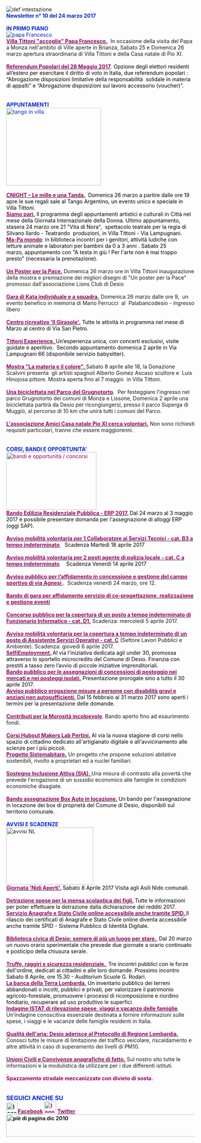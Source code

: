 <div dir="ltr"><div class="gmail_quote"><div><div><div><img border="0" alt="def intestazione" src="http://www.comune.desio.mb.it/servizi/gestionedocumentale/visualizzadocumento.aspx?id=6276"> 
<div>
<div><strong><font color="#0426c6">Newsletter n° 10 del 24 marzo 2017</font></strong></div>
<div></div>
<div><font color="#0426c6"><strong></strong></font> </div>
<div><font color="#0426c6"><strong>IN PRIMO PIANO</strong></font></div>
<div><font color="#0426c6"><img alt="papa Francesco " src="https://www.comune.desio.mb.it/servizi/gestionedocumentale/visualizzadocumento.aspx?ID=22263"></font></div>
<div><strong><font color="#990066"><a title="" href="http://www.comune.desio.mb.it/servizi/notizie/notizie_fase02.aspx?ID=43557" target="_blank"><strong><font color="#990066">Villa Tittoni &quot;accoglie&quot; Papa Francesco.</font></strong></a></font></strong>  In occasione della visita del Papa a Monza nell&#39;ambito di Ville aperte in Brianza, Sabato 25 e Domenica 26 marzo apertura straordinaria di Villa Tittoni e della Casa natale di Pio XI.</div>
<div><font color="#0426c6"><strong></strong></font> </div>
<div><font color="#000000"><strong><font color="#990066"><a title="" href="http://www.comune.desio.mb.it/servizi/notizie/notizie_fase02.aspx?ID=43670" target="_blank"><font color="#000000"><strong><font color="#990066">Referendum Popolari del 28 Maggio 2017</font></strong></font></a></font></strong>. Opzione degli elettori residenti all’estero per esercitare il diritto di voto in Italia, due referendum popolari : “Abrogazione disposizioni limitative della responsabilità  solidale in materia di appalti” e “Abrogazione disposizioni sul lavoro accessorio (voucher)”.</font></div>
<div> </div>
<div><font color="#0426c6"><strong></strong></font> </div>
<div><font color="#0426c6"><strong>APPUNTAMENTI </strong></font></div>
<div><font color="#0426c6">
<div><img style="WIDTH:253px;HEIGHT:208px" alt="tango in villa" src="https://www.comune.desio.mb.it/servizi/gestionedocumentale/visualizzadocumento.aspx?ID=22264" width="232" height="219"></div>
<div> </div>
<div><font color="#000000"><a title="" href="http://www.comune.desio.mb.it/servizi/notizie/notizie_fase02.aspx?ID=43563" target="_blank"><strong><font color="#990066">CNIGHT – Le mille e una Tanda.</font></strong></a><strong><font color="#990066"> </font></strong> Domenica 26 marzo a partire dalle ore 19 apre le sue regali sale al Tango Argentino, un evento unico e speciale in Villa Tittoni.<br></font></div>
<div><a title="" href="http://www.comune.desio.mb.it/upload/desio/gestionedocumentale/culturandomarzo2017_784_22208.pdf" target="_blank"><font color="#990066"><font color="#000000"><strong><font color="#990066">Siamo pari.</font></strong></font></font></a> <font color="#000000">Il programma degli appuntamenti artistici e culturali in Città nel mese della Giornata Internazionale della Donna. Ultimo appuntamento, stasera 24 marzo ore 21 &quot;Vita di Nora&quot;,  spettacolo teatrale per la regia di Silvano Ilardo - Teatrando  produzioni, in Villa Tittoni - Via Lampugnani.</font></div></font></div></div>
<div><font color="#990066"><a title="" href="http://www.comune.desio.mb.it/servizi/notizie/notizie_fase02.aspx?ID=41527" target="_blank"><strong><font color="#990066">Ma-Pa mondo</font></strong></a><font color="#000000">: in biblioteca incontri per i genitori, attività ludiche con letture animate e laboratori per bambini da 0 a 3 anni . Sabato 25 marzo, appuntamento con &quot;A testa in giù ! Per l&#39;arte non è mai troppo presto&quot; (necessaria la prenotazione).</font></font></div>
<div> </div>
<div><strong><font color="#990066"><a title="" href="http://www.comune.desio.mb.it/servizi/notizie/notizie_fase02.aspx?ID=43549" target="_blank"><strong><font color="#990066">Un Poster per la Pace.</font></strong></a></font></strong> Domenica 26 marzo ore in Villa Tittoni inaugurazione della mostra e premiazione dei migliori disegni di &quot;Un poster per la Pace&quot; promosso dall&#39;associazione Lions Club di Desio</div>
<div><font color="#000000"></font> </div>
<div><strong><font color="#990066"><a title="" href="http://www.comune.desio.mb.it/servizi/notizie/notizie_fase02.aspx?ID=43647" target="_blank"><strong><font color="#990066">Gara di Kata individuale e a squadra.</font></strong></a></font></strong> Domenica 26 marzo dalle ore 9,  un evento benefico in memoria di Mario Ferrucci  al  Palabancodesio - ingresso libero</div>
<div> </div>
<div>
<div><font color="#000000"><a title="" href="http://www.comune.desio.mb.it/servizi/notizie/notizie_fase02.aspx?ID=43331" target="_blank"><strong><font color="#990066"><strong><font color="#990066">Centro ricreativo &#39;Il Girasole&#39;.</font></strong></font></strong></a> Tutte le attività in programma nel mese di Marzo al centro di Via San Pietro.<font color="#000000"> </font></font></div>
<div> </div>
<div><a title="" href="http://www.comune.desio.mb.it/servizi/notizie/notizie_fase02.aspx?ID=43197" target="_blank"><font color="#990066"><strong>Tittoni Experience. </strong></font></a><font color="#000000">U</font><font color="#000000">n’esperienza unica, con concerti esclusivi, </font><font color="#000000">visite guidate e aperitivo.  Secondo appuntamento domenica 2 aprile in Via Lampugnani 66 (disponibile servizio babysitter).</font></div>
<div> </div>
<div>
<div><strong><font color="#990066"><a title="" href="http://www.comune.desio.mb.it/servizi/notizie/notizie_fase02.aspx?ID=43654" target="_blank"><strong><font color="#990066">Mostra &quot;La materia e il colore&quot;. </font></strong></a></font></strong>Sabato 8 aprile alle 18, la Donazione Scalvini presenta  gli artisti spagnoli Alberto Gomez Ascaso scultore e  Luis Hinojosa pittore. Mostra aperta fino al 7 maggio  in Villa Tittoni.</div>
<div> </div></div>
<div><strong><font color="#990066"><a title="" href="http://www.comune.desio.mb.it/servizi/notizie/notizie_fase02.aspx?ID=43684" target="_blank"><strong><font color="#990066">Una biciclettata nel Parco del Grugnotorto</font></strong></a></font></strong>.  Per festeggiare l&#39;ingresso nel parco Grugnotorto dei comuni di Monza e Lissone, Domenica 2 aprile una biciclettata partirà da Desio per ricongiungersi, presso il parco Superga di Muggiò, al percorso di 10 km che unirà tutti i comuni del Parco.</div>
<div> </div>
<div><strong><font color="#990066"><a title="" href="http://www.comune.desio.mb.it/servizi/notizie/notizie_fase02.aspx?ID=43605" target="_blank"><strong><font color="#990066">L&#39;associazione Amici Casa natale Pio XI cerca volontari.</font></strong></a></font></strong> Non sono richiesti requisiti particolari, tranne che essere maggiorenni.</div>
<div> </div>
<div> </div>
<div><font color="#0426c6"><strong>CORSI, BANDI E OPPORTUNITA&#39;</strong></font> </div>
<div><font color="#990066"><img style="WIDTH:241px;HEIGHT:154px" border="0" alt="bandi e opportunità / concorsi" src="http://www.comune.desio.mb.it/servizi/gestionedocumentale/visualizzadocumento.aspx?id=18790" width="299" height="168"></font></div>
<div><font color="#990066"></font></div>
<div>
<div><font color="#990066"><font color="#990066"><a title="" href="http://www.comune.desio.mb.it/servizi/notizie/notizie_fase02.aspx?ID=43613" target="_blank"><font color="#990066"><font color="#990066"><strong>Bando Edilizia Residenziale Pubblica - ERP 2017.</strong></font></font></a></font><strong> </strong></font><font color="#000000">Dal 24 marzo al 3 maggio 2017 è possibile presentare domanda per l&#39;assegnazione di alloggi ERP (oggi SAP).</font></div>
<div><strong><font color="#990066"></font></strong> </div>
<div><font color="#990066"><a title="" href="http://www.comune.desio.mb.it/servizi/notizie/notizie_fase02.aspx?ID=43600" target="_blank"><font color="#990066"><strong>Avviso mobilità volontaria per 1 Collaboratore ai Servizi Tecnici - cat. B3 a tempo indeterminato </strong></font></a><strong>   </strong></font><font color="#000000">Scadenza Martedì 18 aprile 2017</font></div>
<div><strong><font color="#990066"></font></strong> </div>
<div><font color="#990066"><a title="" href="http://www.comune.desio.mb.it/servizi/notizie/notizie_fase02.aspx?ID=43588" target="_blank"><font color="#990066"><strong>Avviso mobilità volontaria per 2 posti agente di polizia locale - cat. C a tempo indeterminato</strong></font></a><strong>   </strong></font><font color="#000000">  Scadenza Venerdì 14 aprile 2017</font></div>
<div><strong><font color="#990066"></font></strong> </div>
<div><font color="#990066"><strong><a title="" href="http://www.comune.desio.mb.it/servizi/notizie/notizie_fase02.aspx?ID=43446" target="_blank"><font color="#990066"><strong>Avviso pubblico per l’affidamento in concessione e gestione del campo sportivo di via Agnesi </strong></font></a>.</strong></font>  Scadenza venerdì 24 marzo, ore 12.</div>
<div><strong><u><font color="#990066"></font></u></strong> </div></div>
<div><a title="" href="http://www.comune.desio.mb.it/servizi/notizie/notizie_fase02.aspx?ID=43410" target="_blank"><strong><font color="#990066">Bando di gara per affidamento servizio di co-progettazione, realizzazione e gestione eventi </font></strong></a></div>
<div><br><a title="" href="http://www.comune.desio.mb.it/servizi/notizie/notizie_fase02.aspx?ID=43461" target="_blank"><strong><font color="#990066">Concorso pubblico per la copertura di un posto a tempo indeterminato di Funzionario Informatico - cat. D1.</font></strong></a><font color="#990066"> </font>Scadenza: mercoledì 5 aprile 2017.</div>
<div> </div>
<div><a title="" href="http://www.comune.desio.mb.it/servizi/notizie/notizie_fase02.aspx?ID=43463" target="_blank"><font color="#990066"><strong>Avviso mobilità volontaria per la copertura a tempo indeterminato di un posto di Assistente Servizi Operativi - cat. C</strong></font></a> (Settore Lavori Pubblici e Ambiente). Scadenza: giovedì 6 aprile 2017.<br></div>
<div><font color="#000000"><font color="#990066"><a title="" href="http://www.comune.desio.mb.it/servizi/notizie/notizie_fase02.aspx?ID=43223" target="_blank"><font color="#000000"><font color="#990066"><strong>SelfiEmployment.</strong></font></font></a></font><strong> </strong>Al via l&#39;iniziativa dedicata agli under 30, promossa attraverso lo sportello microcredito del Comune di Desio. Finanzia con prestiti a tasso zero l’avvio di piccole iniziative imprenditoriali.</font></div></div>
<div></div>
<div>
<div><font color="#990066"><font color="#000000"><strong><font color="#990066"><a title="" href="http://www.comune.desio.mb.it/servizi/notizie/notizie_fase02.aspx?ID=42938" target="_blank"><strong><font color="#990066">Bando pubblico per le assegnazioni di concessioni di posteggio nei mercati e nei posteggi isolati.</font></strong></a></font></strong> Presentazione prorogate sino a tutto il 30 aprile 2017.</font></font></div>
<div><font color="#990066"></font></div>
<div><font color="#990066"><a title="" href="http://www.comune.desio.mb.it/servizi/notizie/notizie_fase02.aspx?ID=43164" target="_blank"><font color="#990066"><strong>Avviso pubblico erogazione misure a persone con disabilità gravi e anziani non autosufficienti.</strong></font></a><strong> </strong></font><font color="#000000">Dal 15 febbraio al 31 marzo 2017 sono aperti i termini per la presentazione delle domande.</font></div></div>
<div><strong><font color="#990066"></font></strong> </div>
<div><strong><font color="#990066"><a title="" href="http://www.comune.desio.mb.it/servizi/notizie/notizie_fase02.aspx?ID=42983" target="_blank"><strong><font color="#990066">Contributi per la Morosità incolpevole</font></strong></a></font></strong>. Bando aperto fino ad esaurimento fondi. </div>
<div><strong><font color="#990066"></font></strong> </div>
<div>
<div><font color="#990066"><a title="" href="http://www.comune.desio.mb.it/servizi/notizie/notizie_fase02.aspx?ID=43208" target="_blank"><font color="#990066"><strong>Corsi Hubout Makers Lab Pertini.</strong></font></a><strong> </strong><font color="#000000">Al via la nuova stagione di corsi nello spazio di cittadino dedicato all&#39;artigianato digitale e all&#39;avvicinamento alle scienze per i più piccoli. </font></font></div></div>
<div></div>
<div><strong><font color="#990066"><a title="" href="http://www.comune.desio.mb.it/servizi/notizie/notizie_fase02.aspx?ID=41431" target="_blank"><strong><font color="#990066">Progetto Sistemabitare.</font></strong></a></font></strong> Un progetto che propone soluzioni abitative sostenibili, rivolto a proprietari ed a nuclei familiari. </div>
<div><strong><font color="#990066"></font></strong> </div>
<div><strong><font color="#990066"><a title="" href="http://www.comune.desio.mb.it/servizi/notizie/notizie_fase02.aspx?ID=40660" target="_blank"><strong><font color="#990066">Sostegno Inclusione Attiva (SIA).</font></strong> </a></font></strong>Una misura di contrasto alla povertà che prevede l&#39;erogazione di un sussidio economico alle famiglie in condizioni economiche disagiate.</div>
<div><font color="#990066"></font> </div>
<div>
<div><font color="#990066"><a title="" href="http://www.comune.desio.mb.it/servizi/notizie/notizie_fase02.aspx?ID=35369" target="_blank"><font color="#990066"><strong>Bando assegnazione Box Auto in locazione.</strong></font></a><strong> </strong><font color="#000000">Un</font><strong> </strong></font><font color="#000000">bando per l&#39;assegnazione in locazione dei box di proprietà del Comune di Desio, disponibili sul territorio comunale.</font></div>
<div></div>
<div><font color="#0426c6"><strong></strong></font> </div></div>
<div><font color="#0426c6"><strong>AVVISI E SCADENZE</strong></font> </div>
<div>
<div><img style="WIDTH:233px;HEIGHT:153px" border="0" alt="avvisi NL" src="http://www.comune.desio.mb.it/servizi/gestionedocumentale/visualizzadocumento.aspx?id=18789" width="232" height="175"></div>
<div></div>
<div>
<div><font color="#990066"><strong><a title="" href="http://www.comune.desio.mb.it/servizi/notizie/notizie_fase02.aspx?ID=43479" target="_blank"><font color="#990066"><strong>Giornata &#39;Nidi Aperti&#39;.</strong></font></a> </strong></font><font color="#000000">Sabato 8 Aprile 2017 Visita agli Asili Nido comunali.</font></div>
<div><font color="#990066"><strong></strong></font> </div>
<div><font color="#990066"><strong><a title="" href="https://www.comune.desio.mb.it/upload/desio/newsletter/Detrazione%20spese%20per%20la%20mensa%20scolastica%20dei%20figli.%20Tutte%20le%20informazioni%20per%20poter%20effettuare%20la%20detrazione%20dalla%20dichiarazione%20dei%20redditi%202017" target="_blank"><font color="#990066"><strong>Detrazione spese per la mensa scolastica dei figli.</strong></font></a> </strong></font><font color="#000000">Tutte le informazioni per poter effettuare la detrazione dalla dichiarazione dei redditi 2017.</font></div></div>
<div><font color="#990066"></font></div>
<div>
<div><font color="#990066"><strong><a title="" href="http://www.comune.desio.mb.it/servizi/notizie/notizie_fase02.aspx?ID=43268" target="_blank"><font color="#990066"><strong>Servizio Anagrafe e Stato Civile online accessibile anche tramite SPID</strong>. </font></a></strong></font><font color="#000000">Il rilascio dei certificati di Anagrafe e Stato Civile online diventa accessibile anche tramite SPID - Sistema Pubblico di Identità Digitale. </font></div>
<div> </div>
<div>
<div><a title="" href="http://www.comune.desio.mb.it/servizi/notizie/notizie_fase02.aspx?ID=43469" target="_blank"><strong><font color="#990066">Biblioteca civica di Desio: sempre di più un luogo per stare. </font></strong></a><font color="#990066"> </font><font color="#000000">Dal 20 marzo un nuovo orario sperimentale che prevede due giornate a orario continuato e posticipo della chiusura serale.  </font></div>
<div><font color="#0426c6"> </font></div>
<div><font color="#000000"><a title="" href="http://www.comune.desio.mb.it/servizi/notizie/notizie_fase02.aspx?ID=43449" target="_blank"><strong><font style="BACKGROUND-COLOR:#ffffff" color="#990066">Truffe, raggiri e sicurezza residenziale. </font></strong></a><font style="BACKGROUND-COLOR:#ffffff"> </font>Tre incontri pubblici con le forze dell&#39;ordine, dedicati ai cittadini e alle loro domande. Prossimo incontro Sabato 8 Aprile, ore 15.30 - Auditorium Scuole G. Rodari.</font></div>
<div><a title="" href="http://www.comune.desio.mb.it/servizi/notizie/notizie_fase02.aspx?ID=43287" target="_blank"><font color="#000000"><strong><font color="#990066">La banca della Terra Lombarda.</font></strong></font></a> <font color="#000000">Un inventario pubblico dei terreni abbandonati o incolti, pubblici e privati, per valorizzare il patrimonio agricolo-forestale, promuovere i processi di ricomposizione e riordino fondiario, recuperare ad uso produttivo le superfici</font>.</div></div>
<div><strong><font color="#990066"><a title="" href="http://www.comune.desio.mb.it/servizi/notizie/notizie_fase02.aspx?ID=43070" target="_blank"><strong><font color="#990066">Indagine ISTAT di rilevazione spese, viaggi e vacanze delle famiglie</font></strong></a></font></strong>. Un’indagine conoscitiva essenziale destinata a fornire informazioni sulle spese, i viaggi e le vacanze delle famiglie residenti in Italia.</div></div>
<div><strong><font color="#990066"></font></strong> </div>
<div>
<div><strong><font color="#990066"><a title="" href="http://www.comune.desio.mb.it/servizi/notizie/notizie_fase02.aspx?ID=42950" target="_blank"><strong><font color="#990066">Qualità dell&#39;aria: Desio aderisce al Protocollo di Regione Lombardia.</font></strong></a></font></strong> Conosci tutte le misure di limitazione del traffico veicolare, riscaldamento e altre attività in caso di superamento dei livelli di PM10. </div></div></div>
<div>
<div>
<div><strong><font color="#990066"></font></strong> </div>
<div><strong><font color="#990066"><a title="" href="http://www.comune.desio.mb.it/servizi/notizie/notizie_fase02.aspx?ID=40869" target="_blank"><strong><font color="#990066">Unioni Civili e Convivenze anagrafiche di fatto.</font></strong></a></font></strong> Sul nostro sito tutte le informazioni e la modulistica da utilizzare per i due differenti istituti.</div></div></div>
<div><strong><font color="#990066"><a title="" href="http://www.comune.desio.mb.it/servizi/notizie/notizie_fase02.aspx?ID=40731" target="_blank"><strong><font color="#990066"></font></strong> </a></font></strong></div>
<div>
<div><strong><font color="#990066">Spazzamento stradale meccanizzato con divieto di sosta.</font></strong></div>
<div><font color="#990066"></font></div></div>
<div>
<div></div>
<div><font color="#0426c6"><font color="#0426c6"><font size="+0"><font color="#000000"><font color="#990066"><font color="#000000"><font color="#0426c6"><strong></strong></font></font></font></font></font></font></font> </div>
<div><font color="#0426c6"><font color="#0426c6"><font size="+0"><font color="#000000"><font color="#990066"><font color="#000000"><font color="#0426c6"><strong></strong></font></font></font></font></font></font></font> </div>
<div><font color="#0426c6"><font color="#0426c6"><font size="+0"><font color="#000000"><font color="#990066"><font color="#000000"><font color="#0426c6"><strong>SEGUICI ANCHE SU</strong></font></font></font></font></font></font></font></div>
<div>
<div>
<div>
<div>
<div>
<div>
<div>
<div>
<div>
<div><strong></strong></div>
<div><strong><img style="WIDTH:31px;HEIGHT:28px" alt="logo facebook" src="https://www.comune.desio.mb.it/servizi/gestionedocumentale/visualizzadocumento.aspx?ID=18791" width="95" height="56"></strong><a title="" href="https://it-it.facebook.com/pages/Comune-Di-Desio/103441483073684" target="_blank"><font color="#990066"><strong>Facebook</strong></font></a><font color="#990066"><strong> <img style="WIDTH:32px;HEIGHT:31px" alt="logo twitter" src="https://www.comune.desio.mb.it/servizi/gestionedocumentale/visualizzadocumento.aspx?ID=18792" width="38" height="44"> </strong></font><a title="" href="https://mobile.twitter.com/comunedidesio" target="_blank"><font color="#990066"><strong>Twitter</strong></font></a><strong> </strong></div>
<div></div></div>
<div><strong><img style="WIDTH:622px;HEIGHT:60px" border="0" alt="piè di pagina dic 2010" src="http://www.comune.desio.mb.it/servizi/gestionedocumentale/visualizzadocumento.aspx?id=6565" width="993" height="74"></strong></div></div></div></div><strong></strong></div></div></div></div></div></div></div></div></div